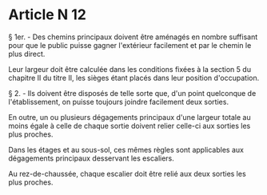 # Article N 12

§ 1er. - Des chemins principaux doivent être aménagés en nombre suffisant pour que le public puisse gagner l'extérieur facilement et par le chemin le plus direct.

Leur largeur doit être calculée dans les conditions fixées à la section 5 du chapitre II du titre II, les sièges étant placés dans leur position d'occupation.

§ 2. - Ils doivent être disposés de telle sorte que, d'un point quelconque de l'établissement, on puisse toujours joindre facilement deux sorties.

En outre, un ou plusieurs dégagements principaux d'une largeur totale au moins égale à celle de chaque sortie doivent relier celle-ci aux sorties les plus proches.

Dans les étages et au sous-sol, ces mêmes règles sont applicables aux dégagements principaux desservant les escaliers.

Au rez-de-chaussée, chaque escalier doit être relié aux deux sorties les plus proches.
